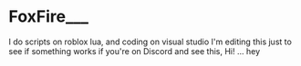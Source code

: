 # FoxFire___
I do scripts on roblox lua, and coding on visual studio
I'm editing this just to see if something works
if you're on Discord and see this, Hi!
...
hey
